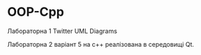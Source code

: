 # OOP-Cpp


Лабораторна 1 Twitter UML Diagrams


Лабораторна 2 варіант 5 на с++ реалізована в середовищі Qt. 
